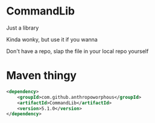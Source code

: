 # CommandLib
Just a library

Kinda wonky, but use it if you wanna

Don't have a repo, slap the file in your local repo yourself

# Maven thingy
```xml
<dependency>
    <groupId>com.github.anthropoworphous</groupId>
    <artifactId>CommandLib</artifactId>
    <version>5.1.0</version>
</dependency>
```
